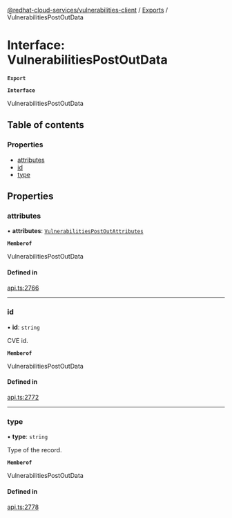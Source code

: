 [@redhat-cloud-services/vulnerabilities-client](../README.md) / [Exports](../modules.md) / VulnerabilitiesPostOutData

# Interface: VulnerabilitiesPostOutData

**`Export`**

**`Interface`**

VulnerabilitiesPostOutData

## Table of contents

### Properties

- [attributes](VulnerabilitiesPostOutData.md#attributes)
- [id](VulnerabilitiesPostOutData.md#id)
- [type](VulnerabilitiesPostOutData.md#type)

## Properties

### attributes

• **attributes**: [`VulnerabilitiesPostOutAttributes`](VulnerabilitiesPostOutAttributes.md)

**`Memberof`**

VulnerabilitiesPostOutData

#### Defined in

[api.ts:2766](https://github.com/RedHatInsights/javascript-clients/blob/master/packages/vulnerabilities/api.ts#L2766)

___

### id

• **id**: `string`

CVE id.

**`Memberof`**

VulnerabilitiesPostOutData

#### Defined in

[api.ts:2772](https://github.com/RedHatInsights/javascript-clients/blob/master/packages/vulnerabilities/api.ts#L2772)

___

### type

• **type**: `string`

Type of the record.

**`Memberof`**

VulnerabilitiesPostOutData

#### Defined in

[api.ts:2778](https://github.com/RedHatInsights/javascript-clients/blob/master/packages/vulnerabilities/api.ts#L2778)
